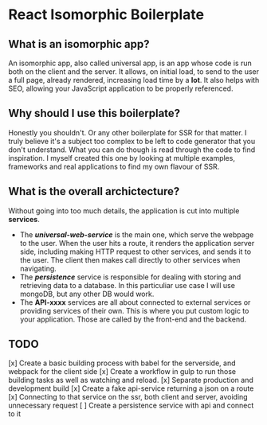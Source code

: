 # React Isomorphic Boilerplate

## What is an isomorphic app?
An isomorphic app, also called universal app, is an app whose code is run both on the client and the server. It allows, on initial load, to send to the user a full page, already rendered, increasing load time by a **lot**. It also helps with SEO, allowing your JavaScript application to be properly referenced.

## Why should I use this boilerplate?
Honestly you shouldn't. Or any other boilerplate for SSR for that matter. I truly believe it's a subject too complex to be left to code generator that you don't understand. What you can do though is read through the code to find inspiration. I myself created this one by looking at multiple examples, frameworks and real applications to find my own flavour of SSR.

## What is the overall archictecture?
Without going into too much details, the application is cut into multiple **services**. 
* The ***universal-web-service*** is the main one, which serve the webpage to the user. When the user hits a route, it renders the application server side, including making HTTP request to other services, and sends it to the user. The client then makes call directly to other services when navigating. 
* The ***persistence*** service is responsible for dealing with storing and retrieving data to a database. In this particuliar use case I will use mongoDB, but any other DB would work.
* The **API-xxxx** services are all about connected to external services or providing services of their own. This is where you put custom logic to your application. Those are called by the front-end and the backend.

## TODO
[x] Create a basic building process with babel for the serverside, and webpack for the client side
[x] Create a workflow in gulp to run those building tasks as well as watching and reload.
[x] Separate production and development build
[x] Create a fake api-service returning a json on a route
[x] Connecting to that service on the ssr, both client and server, avoiding unnecessary request
[ ] Create a persistence service with api and connect to it

